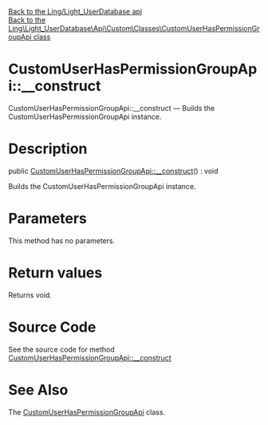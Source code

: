 [Back to the Ling/Light_UserDatabase api](https://github.com/lingtalfi/Light_UserDatabase/blob/master/doc/api/Ling/Light_UserDatabase.md)<br>
[Back to the Ling\Light_UserDatabase\Api\Custom\Classes\CustomUserHasPermissionGroupApi class](https://github.com/lingtalfi/Light_UserDatabase/blob/master/doc/api/Ling/Light_UserDatabase/Api/Custom/Classes/CustomUserHasPermissionGroupApi.md)


CustomUserHasPermissionGroupApi::__construct
================



CustomUserHasPermissionGroupApi::__construct — Builds the CustomUserHasPermissionGroupApi instance.




Description
================


public [CustomUserHasPermissionGroupApi::__construct](https://github.com/lingtalfi/Light_UserDatabase/blob/master/doc/api/Ling/Light_UserDatabase/Api/Custom/Classes/CustomUserHasPermissionGroupApi/__construct.md)() : void




Builds the CustomUserHasPermissionGroupApi instance.




Parameters
================

This method has no parameters.


Return values
================

Returns void.








Source Code
===========
See the source code for method [CustomUserHasPermissionGroupApi::__construct](https://github.com/lingtalfi/Light_UserDatabase/blob/master/Api/Custom/Classes/CustomUserHasPermissionGroupApi.php#L21-L24)


See Also
================

The [CustomUserHasPermissionGroupApi](https://github.com/lingtalfi/Light_UserDatabase/blob/master/doc/api/Ling/Light_UserDatabase/Api/Custom/Classes/CustomUserHasPermissionGroupApi.md) class.



